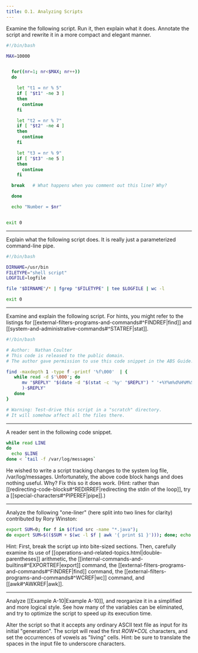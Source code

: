 ```yaml
---
title: O.1. Analyzing Scripts
---
```



Examine the following script. Run it, then explain what it does. Annotate the script and rewrite it in a more compact and elegant manner.

```bash
#!/bin/bash

MAX=10000


  for((nr=1; nr<$MAX; nr++))
  do

    let "t1 = nr % 5"
    if [ "$t1" -ne 3 ]
    then
      continue
    fi

    let "t2 = nr % 7"
    if [ "$t2" -ne 4 ]
    then
      continue
    fi

    let "t3 = nr % 9"
    if [ "$t3" -ne 5 ]
    then
      continue
    fi

  break   # What happens when you comment out this line? Why?

  done

  echo "Number = $nr"


exit 0
```

---

Explain what the following script does. It is really just a parameterized command-line pipe.

```bash
#!/bin/bash

DIRNAME=/usr/bin
FILETYPE="shell script"
LOGFILE=logfile

file "$DIRNAME"/* | fgrep "$FILETYPE" | tee $LOGFILE | wc -l

exit 0
```

---

Examine and explain the following script. For hints, you might refer to the listings for [[external-filters-programs-and-commands#^FINDREF|find]] and [[system-and-administrative-commands#^STATREF|stat]].

```bash
#!/bin/bash

# Author:  Nathan Coulter
# This code is released to the public domain.
# The author gave permission to use this code snippet in the ABS Guide.

find -maxdepth 1 -type f -printf '%f\000'  | {
   while read -d $'\000'; do
      mv "$REPLY" "$(date -d "$(stat -c '%y' "$REPLY") " '+%Y%m%d%H%M%S'
      )-$REPLY"
   done
}

# Warning: Test-drive this script in a "scratch" directory.
# It will somehow affect all the files there.
```

---

A reader sent in the following code snippet.

```bash
while read LINE
do
  echo $LINE
done < `tail -f /var/log/messages`
```

He wished to write a script tracking changes to the system log file, /var/log/messages. Unfortunately, the above code block hangs and does nothing useful. Why? Fix this so it does work. (Hint: rather than [[redirecting-code-blocks#^REDIRREF|redirecting the stdin of the loop]], try a [[special-characters#^PIPEREF|pipe]].)

---

Analyze the following "one-liner" (here split into two lines for clarity) contributed by Rory Winston:

```bash
export SUM=0; for f in $(find src -name "*.java");
do export SUM=$(($SUM + $(wc -l $f | awk '{ print $1 }'))); done; echo $SUM
```

Hint: First, break the script up into bite-sized sections. Then, carefully examine its use of [[operations-and-related-topics.html|double-parentheses]] arithmetic, the [[internal-commands-and-builtins#^EXPORTREF|export]] command, the [[external-filters-programs-and-commands#^FINDREF|find]] command, the [[external-filters-programs-and-commands#^WCREF|wc]] command, and [[awk#^AWKREF|awk]].

---

Analyze [[Example A-10|Example A-10]], and reorganize it in a simplified and more logical style. See how many of the variables can be eliminated, and try to optimize the script to speed up its execution time.

Alter the script so that it accepts any ordinary ASCII text file as input for its initial "generation". The script will read the first _$ROW*$COL_ characters, and set the occurrences of vowels as "living" cells. Hint: be sure to translate the spaces in the input file to underscore characters.
